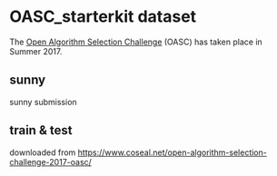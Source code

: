 # OASC_starterkit dataset

The [Open Algorithm Selection Challenge](http://www.coseal.net/open-algorithm-selection-challenge-2017-oasc/) (OASC) has taken place in Summer 2017. 

## sunny
sunny submission

## train & test
downloaded from
https://www.coseal.net/open-algorithm-selection-challenge-2017-oasc/